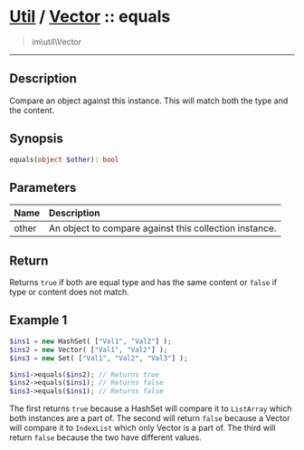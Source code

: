 # [Util](Util.md) / [Vector](Util-Vector.md) :: equals
 > im\util\Vector
____

## Description
Compare an object against this instance.
This will match both the type and the content.

## Synopsis
```php
equals(object $other): bool
```

## Parameters
| Name | Description |
| :--- | :---------- |
| other | An object to compare against this collection instance. |

## Return
Returns `true` if both are equal type and has the same content
or `false` if type or content does not match.

## Example 1
```php
$ins1 = new HashSet( ["Val1", "Val2"] );
$ins2 = new Vector( ["Val1", "Val2"] );
$ins3 = new Set( ["Val1", "Val2", "Val3"] );

$ins1->equals($ins2); // Returns true
$ins2->equals($ins1); // Returns false
$ins3->equals($ins1); // Returns false
```

The first returns `true` because a HashSet will compare it to `ListArray`
which both instances are a part of. The second will return `false`
because a Vector will compare it to `IndexList` which only Vector is a part of.
The third will return `false` because the two have different values.
